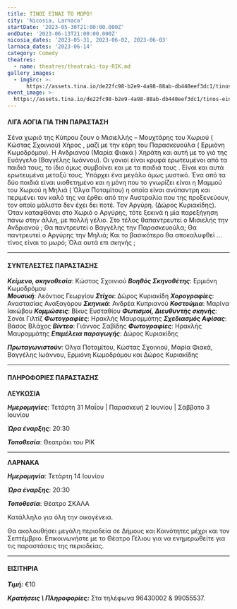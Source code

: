 ```yaml
---
title: ΤΙΝΟΣ ΕΙΝΑΙ ΤΟ ΜΩΡΟ!
city: 'Nicosia, Larnaca'
startDate: '2023-05-30T21:00:00.000Z'
endDate: '2023-06-13T21:00:00.000Z'
nicosia_dates: '2023-05-31, 2023-06-02, 2023-06-03'
larnaca_dates: '2023-06-14'
category: Comedy
theatres:
  - name: theatres/theatraki-toy-RIK.md
gallery_images:
  - imgSrc: >-
      https://assets.tina.io/de22fc98-b2e9-4a98-88ab-db440eef3dc1/tinos-einai-to-moro.jpg
event_image: >-
  https://assets.tina.io/de22fc98-b2e9-4a98-88ab-db440eef3dc1/tinos-einai-to-moro.jpg
---
```


#### ΛΙΓΑ ΛΟΓΙΑ ΓΙΑ ΤΗΝ ΠΑΡΑΣΤΑΣΗ

​Σένα χωριό της Κύπρου ζουν ο	Μισιελλής – Μουχτάρης του
Χωριού ( Κώστας Σχοινιού)	Χήρος , μαζί με την κόρη του
Παρασκευούλα ( Ερμιόνη Κωμοδρόμου).	Η Ανδριανού	(Μαρία
Φιακά ) Χηράτη και αυτή με το γιό της	Ευάγγελο (Βαγγέλης
Ιωάννου).	Οι γονιοί είναι κρυφά ερωτευμένοι από τα παιδιά
τους, το ίδιο όμως συμβαίνει και με τα παιδιά τους . Είναι και
αυτά ερωτευμένα μεταξύ τους. Υπάρχει ένα μεγάλο όμως
μυστικό. Ένα από τα δύο παιδιά είναι υιοθετημένο και η μόνη
που το γνωρίζει είναι η Μαμμού του Χωριού	η Μηλιά ( Όλγα
Ποταμίτου)	η οποία είναι	ανύπαντρη και περιμένει τον καλό της
να έρθει από την Αυστραλία που της προξενεύουν, τον οποίο
μάλιστα δεν έχει δει ποτέ. Τον	Αργύρη. (Δώρος Κυριακίδης).
Όταν καταφθάνει στο Χωριό ο Αργύρης, τότε ξεκινά η μία
παρεξήγηση πάνω στην άλλη, με πολλή γέλιο. Στο τέλος θα​παντρευτεί ο Μισιελής την Ανδριανού ; Θα παντρευτεί ο
Βαγγέλης την Παρασκευούλα; Θα παντρευτεί ο Αργύρης την
Μηλιά; Και το βασικότερο θα αποκαλυφθεί ... τίνος είναι το
μωρό; Όλα αυτά επι σκηνής ;

***

#### ΣΥΝΤΕΛΕΣΤΕΣ ΠΑΡΑΣΤΑΣΗΣ

***Κείμενο, σκηνοθεσία***: Κώστας Σχοινιού
***Βοηθός Σκηνοθέτης***: Ερμιόνη Κωμοδρόμου\
***Μουσική***: Λεόντιος Γεωργίου
***Στίχοι***: Δώρος Κυριακίδη
***Χορογραφίες***: Αναστασίας Αναξαγόρου
***Σκηνικά***: Ανδρέα Κυπριανού
***Κοστούμια***: Μαρίνα Ιακώβου
***Κομμώσεις***: Βίκυς Ευσταθίου
***Φωτισμοί, Διευθυντής σκηνής***: Σονάι Γιλτίζ
***Φωτογραφίες***: Ηρακλής Μαυρομμάτης
***Σχεδιασμός Αφίσας***: Βάσος Βλάχος
***Βίντεο***: Γιάννος Σαβίδης
***Φωτογραφίες***: Ηρακλής Μαυρομμάτης
***Επιμέλεια παραγωγής***: Δώρος Κυριακίδης

***Πρωταγωνιστούν***: Ολγα Ποταμίτου, Κώστας Σχοινιού, Μαρία Φιακά, Βαγγέλης Ιωάννου, Ερμιόνη Κωμοδρόμου και Δώρος Κυριακίδης

***

#### ΠΛΗΡΟΦΟΡΙΕΣ ΠΑΡΑΣΤΑΣΗΣ

**ΛΕΥΚΩΣΙΑ**

***Ημερομηνίες***: Τετάρτη 31 Μαΐου | Παρασκευή 2 Ιουνίου | Σάββατο 3 Ιουνίου 

***Ώρα έναρξης***: 20:30

***Τοποθεσία***: Θεατράκι του ΡΙΚ

***

**ΛΑΡΝΑΚΑ**

***Ημερομηνία***: Τετάρτη 14 Ιουνίου

***Ώρα έναρξης***: 20:30

***Τοποθεσία***: Θέατρο ΣΚΑΛΑ

Κατάλληλο για όλη την οικογένεια.

Θα ακολουθήσει μεγάλη περιοδεία σε Δήμους και Κοινότητες μέχρι και τον Σεπτέμβριο. Επικοινωνήστε με το Θέατρο Γέλιου για να ενημερωθείτε για τις παραστάσεις της περιοδείας.

***

#### ΕΙΣΙΤΗΡΙΑ

***Τιμή:*** €10

***Κρατήσεις \ Πληροφορίες:*** Στα τηλέφωνα 96430002 & 99055537.
